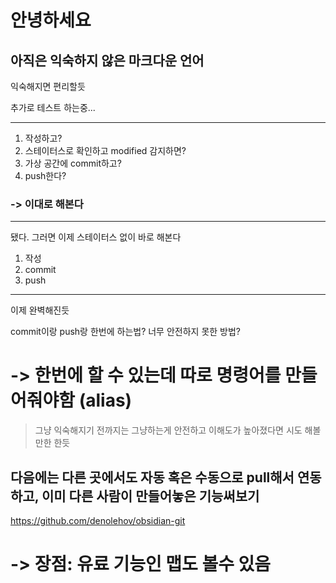 # 안녕하세요


## 아직은 익숙하지 않은 마크다운 언어
익숙해지면 편리할듯

추가로 테스트 하는중...

---
1. 작성하고?
2. 스테이터스로 확인하고 modified 감지하면?
3. 가상 공간에 commit하고?
4. push한다?
### -> 이대로 해본다
---
됐다.
그러면 이제 스테이터스 없이 바로 해본다

1. 작성
2. commit
3. push
---
이제 완벽해진듯

commit이랑 push랑 한번에 하는법?
너무 안전하지 못한 방법?

# -> 한번에 할 수 있는데 따로 명령어를 만들어줘야함 (alias)

> 그냥 익숙해지기 전까지는 그냥하는게 안전하고 이해도가 높아졌다면 시도 해볼만한 한듯

## 다음에는 다른 곳에서도 자동 혹은 수동으로 pull해서 연동하고, 이미 다른 사람이 만들어놓은 기능써보기

https://github.com/denolehov/obsidian-git

# -> 장점: 유료 기능인 맵도 볼수 있음